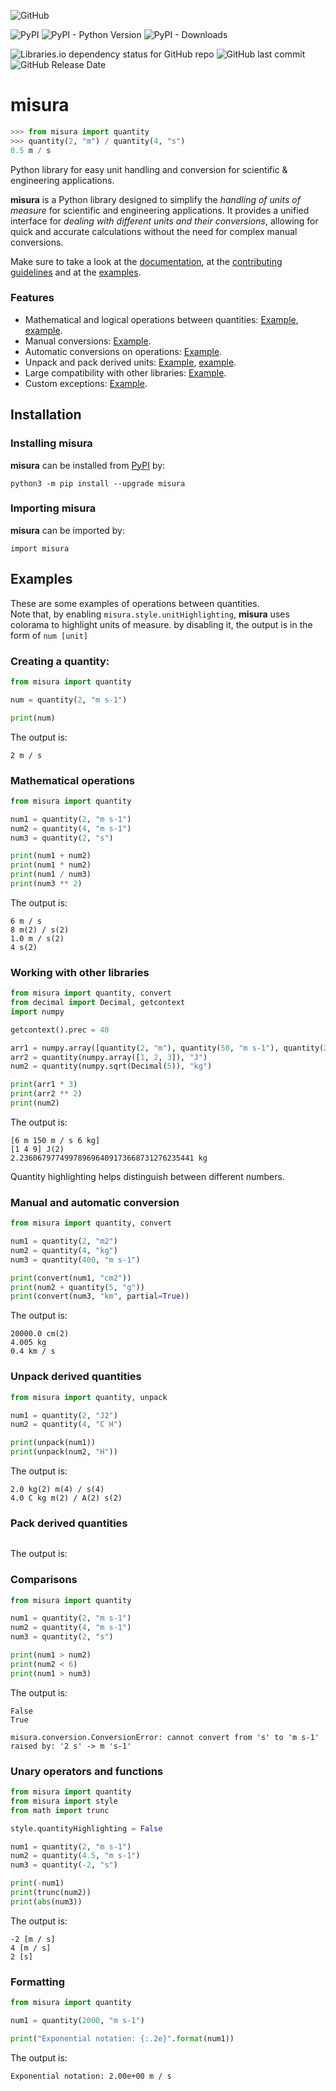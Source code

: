 ![GitHub](https://img.shields.io/github/license/diantonioandrea/misura)

![PyPI](https://img.shields.io/pypi/v/misura)
![PyPI - Python Version](https://img.shields.io/pypi/pyversions/misura)
![PyPI - Downloads](https://img.shields.io/pypi/dm/misura)

![Libraries.io dependency status for GitHub repo](https://img.shields.io/librariesio/github/diantonioandrea/misura)
![GitHub last commit](https://img.shields.io/github/last-commit/diantonioandrea/misura)
![GitHub Release Date](https://img.shields.io/github/release-date/diantonioandrea/misura)

# misura

``` python
>>> from misura import quantity
>>> quantity(2, "m") / quantity(4, "s")
0.5 m / s
```

Python library for easy unit handling and conversion for scientific & engineering applications.  

**misura** is a Python library designed to simplify the *handling of units of measure* for scientific and engineering applications. It provides a unified interface for *dealing with different units and their conversions*, allowing for quick and accurate calculations without the need for complex manual conversions.  

Make sure to take a look at the [documentation](https://github.com/diantonioandrea/misura/blob/main/docs/docs.md), at the [contributing guidelines](https://github.com/diantonioandrea/misura/blob/main/.github/CONTRIBUTING.md) and at the [examples](#examples).

### Features

* Mathematical and logical operations between quantities: [Example](#mathematical-operations), [example](#comparisons).
* Manual conversions: [Example](#manual-and-automatic-conversion).
* Automatic conversions on operations: [Example](#manual-and-automatic-conversion).
* Unpack and pack derived units: [Example](#unpack-derived-units), [example](#pack-units).
* Large compatibility with other libraries: [Example](#working-with-other-libraries).
* Custom exceptions: [Example](#comparisons).

## Installation

### Installing misura

**misura** can be installed from [PyPI](https://pypi.org) by:

	python3 -m pip install --upgrade misura

### Importing misura

**misura** can be imported by:

	import misura

## Examples

These are some examples of operations between quantities.  
Note that, by enabling `misura.style.unitHighlighting`, **misura** uses colorama to highlight units of measure. by disabling it, the output is in the form of `num [unit]`

### Creating a quantity:

``` python
from misura import quantity

num = quantity(2, "m s-1")

print(num)
```

The output is:

	2 m / s

### Mathematical operations

``` python
from misura import quantity

num1 = quantity(2, "m s-1")
num2 = quantity(4, "m s-1")
num3 = quantity(2, "s")

print(num1 + num2)
print(num1 * num2)
print(num1 / num3)
print(num3 ** 2)
```

The output is:

	6 m / s
	8 m(2) / s(2)
	1.0 m / s(2)
	4 s(2)

### Working with other libraries

``` python
from misura import quantity, convert
from decimal import Decimal, getcontext
import numpy

getcontext().prec = 40

arr1 = numpy.array([quantity(2, "m"), quantity(50, "m s-1"), quantity(2, "kg")])
arr2 = quantity(numpy.array([1, 2, 3]), "J")
num2 = quantity(numpy.sqrt(Decimal(5)), "kg")

print(arr1 * 3)
print(arr2 ** 2)
print(num2)
```

The output is:

	[6 m 150 m / s 6 kg]
	[1 4 9] J(2)
	2.236067977499789696409173668731276235441 kg

Quantity highlighting helps distinguish between different numbers.

### Manual and automatic conversion

``` python
from misura import quantity, convert

num1 = quantity(2, "m2")
num2 = quantity(4, "kg")
num3 = quantity(400, "m s-1")

print(convert(num1, "cm2"))
print(num2 + quantity(5, "g"))
print(convert(num3, "km", partial=True))
```

The output is:

	20000.0 cm(2)
	4.005 kg
	0.4 km / s

### Unpack derived quantities

``` python
from misura import quantity, unpack

num1 = quantity(2, "J2")
num2 = quantity(4, "C H")

print(unpack(num1))
print(unpack(num2, "H"))
```

The output is:

	2.0 kg(2) m(4) / s(4)
	4.0 C kg m(2) / A(2) s(2)

### Pack derived quantities

``` python

```

The output is:

### Comparisons

``` python
from misura import quantity

num1 = quantity(2, "m s-1")
num2 = quantity(4, "m s-1")
num3 = quantity(2, "s")

print(num1 > num2)
print(num2 < 6)
print(num1 > num3)
```

The output is:

	False
	True
	
	misura.conversion.ConversionError: cannot convert from 's' to 'm s-1'
	raised by: '2 s' -> m 's-1'

### Unary operators and functions

``` python
from misura import quantity
from misura import style
from math import trunc

style.quantityHighlighting = False

num1 = quantity(2, "m s-1")
num2 = quantity(4.5, "m s-1")
num3 = quantity(-2, "s")

print(-num1)
print(trunc(num2))
print(abs(num3))
```

The output is:

	-2 [m / s]
	4 [m / s]
	2 [s]

### Formatting

``` python
from misura import quantity

num1 = quantity(2000, "m s-1")

print("Exponential notation: {:.2e}".format(num1))
```

The output is:

	Exponential notation: 2.00e+00 m / s